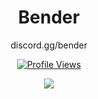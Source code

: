 <h1 align="center">Bender</h1>
<p align="center">discord.gg/bender</p>
<a href="https://github.com/bender09">
  <p align="center">
    <img src="https://komarev.com/ghpvc/?username=bender09" alt="Profile Views">
  </p>
</a>

<p align="center">
  <img src="https://github-readme-stats.vercel.app/api/?username=bender09&title_color=4F8CC9&text_color=9f9f9f&show_icons=true&bg_color=00000000&hide_border=true&icon_color=4F8CC9&hide_title=true&count_private=true" />
</p>
